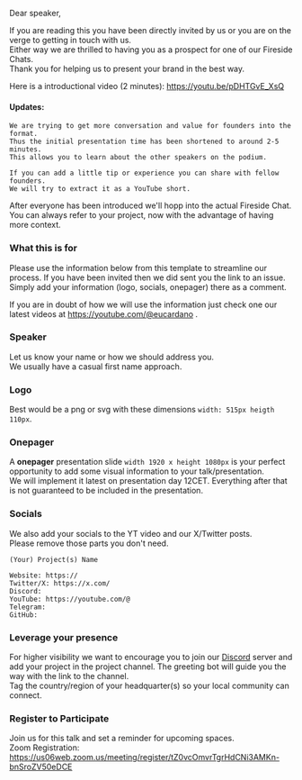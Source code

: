 
Dear speaker, 

If you are reading this you have been directly invited by us or you are on the verge to getting in touch with us.  
Either way we are thrilled to having you as a prospect for one of our Fireside Chats.  
Thank you for helping us to present your brand in the best way.  

Here is a introductional video (2 minutes): https://youtu.be/pDHTGvE_XsQ

#### Updates:
```
We are trying to get more conversation and value for founders into the format.  
Thus the initial presentation time has been shortened to around 2-5 minutes.  
This allows you to learn about the other speakers on the podium.
```

```
If you can add a little tip or experience you can share with fellow founders.  
We will try to extract it as a YouTube short.
````

After everyone has been introduced we'll hopp into the actual Fireside Chat. 
You can always refer to your project, now with the advantage of having more context. 


### What this is for

Please use the information below from this template to streamline our process.
If you have been invited then we did sent you the link to an issue. 
Simply add your information (logo, socials, onepager) there as a comment. 

If you are in doubt of how we will use the information just check one our latest videos at https://youtube.com/@eucardano .  

### Speaker

Let us know your name or how we should address you.  
We usually have a casual first name approach.

### Logo

Best would be a png or svg with these dimensions `width: 515px heigth 110px`.  
 

### Onepager

A **onepager** presentation slide `width 1920 x height 1080px` is your perfect opportunity to add some visual information to your talk/presentation.  
We will implement it latest on presentation day 12CET.
Everything after that is not guaranteed to be included in the presentation.   


### Socials

We also add your socials to the YT video and our X/Twitter posts.  
Please remove those parts you don't need. 

```
(Your) Project(s) Name 

Website: https://
Twitter/X: https://x.com/
Discord:
YouTube: https://youtube.com/@
Telegram:
GitHub: 
```


### Leverage your presence

For higher visibility we want to encourage you to join our [Discord](https://discord.gg/nSnPMNwxrJ) server and add your project in the project channel.
The greeting bot will guide you the way with the link to the channel.  
Tag the country/region of your headquarter(s) so your local community can connect.


### Register to Participate

Join us for this talk and set a reminder for upcoming spaces.  
Zoom Registration: https://us06web.zoom.us/meeting/register/tZ0vcOmvrTgrHdCNi3AMKn-bnSroZV50eDCE
